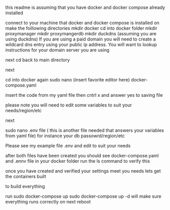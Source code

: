 this readme is assuming that you have docker and docker compose already installed

connect to your machine that docker and docker compose is installed on
make the foillowing directories
mkdir docker
cd into docker folder
mkdir proxymanager
mkdir proxymangerdb
mkdir duckdns (assuming you are using duckdns) If you are using a paid domain you will need to create a wildcard dns entry using your public ip address. You will want to lookup instructions for your domain server you are using

next 
cd back to main directory

next

cd into docker again
sudo nano (insert favorite editor here) docker-compose.yaml

insert the code from my yaml file then cntrl x and answer yes to saving file

please note you will need to edit some variables to suit your needs/region/etc

next 

sudo nano .env file ( this is another file needed that answers your variables from yaml file) for instance your db passowrd/region/etc

Please see my example file .env and edit to suit your needs

after both files have been created you should see docker-compose.yaml and .ennv file in your docker folder
run the ls command to verify this

once you have created and verified your settings meet you needs lets get the containers built

to build everything

run sudo docker-compose up
sudo docker-compose up -d will make sure everything runs correctly on next reboot
